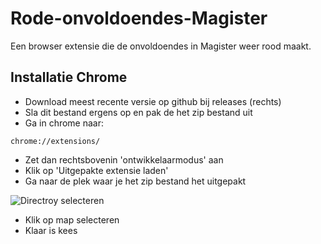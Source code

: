 # Rode-onvoldoendes-Magister
Een browser extensie die de onvoldoendes in Magister weer rood maakt.
## Installatie Chrome
* Download meest recente versie op github bij releases (rechts)
* Sla dit bestand ergens op en pak de het zip bestand uit
* Ga in chrome naar:
```
chrome://extensions/
```

* Zet dan rechtsbovenin 'ontwikkelaarmodus' aan
* Klik op 'Uitgepakte extensie laden'
* Ga naar de plek waar je het zip bestand het uitgepakt

![Directroy selecteren](/Rode-onvoldoendes-Magister/Afbeeldingen/directoryselect.png?raw=true)
* Klik op map selecteren
* Klaar is kees
